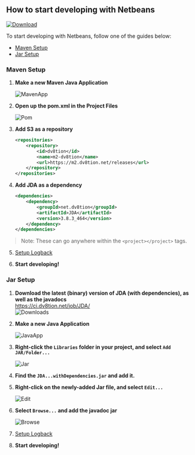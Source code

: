 ## How to start developing with Netbeans

[ ![Download](https://shields.io/maven-metadata/v?metadataUrl=https%3A%2F%2Fm2.dv8tion.net%2Freleases%2Fnet%2Fdv8tion%2FJDA%2Fmaven-metadata.xml&color=informational&label=Download&style=for-the-badge) ](https://ci.dv8tion.net/job/JDA/lastSuccessfulBuild/)

To start developing with Netbeans, follow one of the guides below:
* [Maven Setup](#maven-setup)
* [Jar Setup](#jar-setup)


### Maven Setup

1. **Make a new Maven Java Application**
    
    ![MavenApp](https://i.imgur.com/smGUSi6.png)
2. **Open up the pom.xml in the Project Files**
    
    ![Pom](https://i.imgur.com/f58Dbjy.png)
3. **Add S3 as a repository**
    ```xml
    <repositories>
        <repository>
            <id>dv8tion</id>
            <name>m2-dv8tion</name>
            <url>https://m2.dv8tion.net/releases</url>
        </repository>
    </repositories>
    ```

4. **Add JDA as a dependency**
    ```xml
    <dependencies>
        <dependency>
            <groupId>net.dv8tion</groupId>
            <artifactId>JDA</artifactId>
            <version>3.8.3_464</version>
        </dependency>
    </dependencies>
    ```
>Note: These can go anywhere within the `<project></project>` tags.

5. [Setup Logback](logging.md)

6. **Start developing!**

### Jar Setup

1. **Download the latest (binary) version of JDA (with dependencies), as well as the javadocs**<br>
    https://ci.dv8tion.net/job/JDA/
    <br>![Downloads](http://i.imgur.com/fNN4vOf.png)
2. **Make a new Java Application**
    
    ![JavaApp](http://i.imgur.com/9mOkwmA.png)
3. **Right-click the `Libraries` folder in your project, and select `Add JAR/Folder...`**
    
    ![Jar](http://i.imgur.com/5CZIJYF.png)<br>
4. **Find the `JDA...withDependencies.jar` and add it.**
5. **Right-click on the newly-added Jar file, and select `Edit...`**
    
    ![Edit](http://i.imgur.com/Jvt8574.png)
6. **Select `Browse...` and add the javadoc jar**
    
    ![Browse](http://i.imgur.com/bm51esA.png)
7. [Setup Logback](logging.md)
8. **Start developing!**
